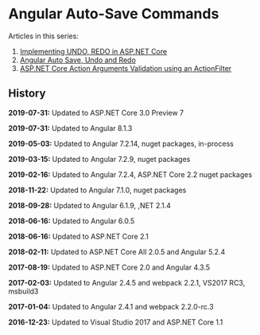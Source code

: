 # Angular Auto-Save Commands

Articles in this series:

<ol>	
  <li><a href="https://damienbod.com/2016/08/29/implementing-undo-redo-in-asp-net-core/">Implementing UNDO, REDO in ASP.NET Core</a></li>
  <li><a href="https://damienbod.com/2016/09/08/angular-2-auto-save-undo-and-redo/">Angular Auto Save, Undo and Redo</a></li>
  <li><a href="https://damienbod.com/2016/09/09/asp-net-core-action-arguments-validation-using-an-actionfilter/">ASP.NET Core Action Arguments Validation using an ActionFilter</a></li>
</ol>

## History

<b>2019-07-31:</b> Updated to ASP.NET Core 3.0 Preview 7

<b>2019-07-31:</b> Updated to Angular 8.1.3

<b>2019-05-03:</b> Updated to Angular 7.2.14, nuget packages, in-process

<b>2019-03-15:</b> Updated to Angular 7.2.9, nuget packages

<b>2019-02-16:</b> Updated to Angular 7.2.4, ASP.NET Core 2.2 nuget packages

<b>2018-11-22:</b> Updated to Angular 7.1.0, nuget packages

<b>2018-09-28:</b> Updated to Angular 6.1.9, ,NET 2.1.4

<b>2018-06-16:</b> Updated to Angular 6.0.5

<b>2018-06-16:</b> Updated to ASP.NET Core 2.1

<b>2018-02-11:</b> Updated to ASP.NET Core All 2.0.5 and Angular 5.2.4

<b>2017-08-19:</b> Updated to ASP.NET Core 2.0 and Angular 4.3.5

<b>2017-02-03:</b> Updated to Angular 2.4.5 and webpack 2.2.1, VS2017 RC3, msbuild3

<b>2017-01-04:</b> Updated to Angular 2.4.1 and webpack 2.2.0-rc.3

<b>2016-12-23:</b> Updated to Visual Studio 2017 and ASP.NET Core 1.1 